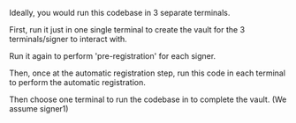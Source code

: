 Ideally, you would run this codebase in 3 separate terminals.

First, run it just in one single terminal to create the vault for the 3 terminals/signer to interact with.

Run it again to perform 'pre-registration' for each signer.

Then, once at the automatic registration step, run this code in each terminal to perform the automatic registration.

Then choose one terminal to run the codebase in to complete the vault. (We assume signer1)

